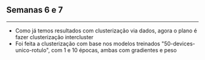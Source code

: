 ## Semanas 6 e 7
---

* Como já temos resultados com clusterização via dados, agora o plano é fazer clusterização intercluster
* Foi feita a clusterização com base nos modelos treinados "50-devices-unico-rotulo", com 1 e 10 épocas, ambas com gradientes e peso





